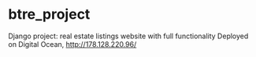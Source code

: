 # btre_project
Django project: real estate listings website with full functionality
Deployed on Digital Ocean, http://178.128.220.96/
